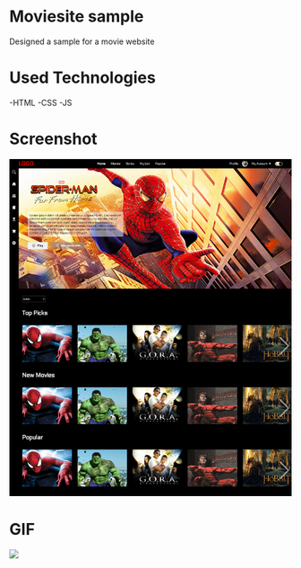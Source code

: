 # Moviesite sample
Designed a sample for a movie website

# Used Technologies
-HTML
-CSS
-JS

# Screenshot

![](img/moviesite.png)

# GIF

![](img/Movie%20site.gif)